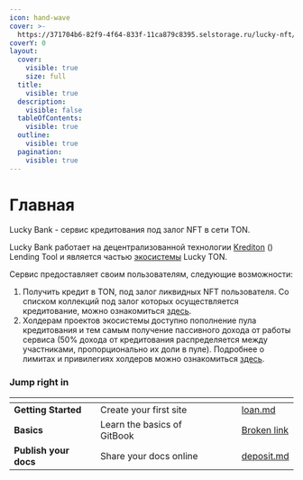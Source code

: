 ```yaml
---
icon: hand-wave
cover: >-
  https://371704b6-82f9-4f64-833f-11ca879c8395.selstorage.ru/lucky-nft/wallet/bank_cover.png
coverY: 0
layout:
  cover:
    visible: true
    size: full
  title:
    visible: true
  description:
    visible: false
  tableOfContents:
    visible: true
  outline:
    visible: true
  pagination:
    visible: true
---
```


# Главная

Lucky Bank - сервис кредитования под залог NFT в сети TON.

Lucky Bank работает на децентрализованной технологии [Krediton](https://t.me/krediton) () Lending Tool и является частью [экосистемы](https://t.me/nft_avatarki/51) Lucky TON.

Сервис предоставляет своим пользователям, следующие возможности:

1. Получить кредит в TON, под залог ликвидных NFT пользователя. Со списком коллекций под залог которых осуществляется кредитование, можно ознакомиться [здесь](https://t.me/lucky_ton_bank/4).&#x20;
2. Холдерам проектов экосистемы доступно пополнение пула кредитования и тем самым получение пассивного дохода от работы сервиса (50% дохода от кредитования распределяется между участниками, пропорционально их доли в пуле). Подробнее о лимитах и привилегиях холдеров можно ознакомиться [здесь](https://t.me/lucky_ton_bank/5).&#x20;

### Jump right in

<table data-view="cards"><thead><tr><th></th><th></th><th data-hidden data-card-cover data-type="files"></th><th data-hidden></th><th data-hidden data-card-target data-type="content-ref"></th></tr></thead><tbody><tr><td><strong>Getting Started</strong></td><td>Create your first site</td><td></td><td></td><td><a href="getting-started/loan.md">loan.md</a></td></tr><tr><td><strong>Basics</strong></td><td>Learn the basics of GitBook</td><td></td><td></td><td><a href="broken-reference">Broken link</a></td></tr><tr><td><strong>Publish your docs</strong></td><td>Share your docs online</td><td></td><td></td><td><a href="getting-started/deposit.md">deposit.md</a></td></tr></tbody></table>
